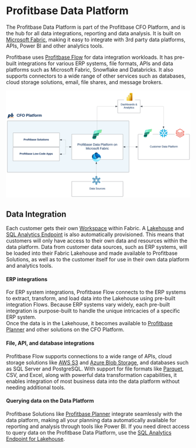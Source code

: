 
# Profitbase Data Platform

The Profitbase Data Platform is part of the Profitbase CFO Platform, and is the hub for all data integrations, reporting and data analysis. It is built on [Microsoft Fabric](https://learn.microsoft.com/en-us/fabric/), making it easy to integrate with 3rd party data platforms, APIs, Power BI and other analytics tools.

Profitbase uses [Profitbase Flow](../flow/flow.md) for data integration workloads. It has pre-built integrations for various ERP systems, file formats, APIs and data platforms such as Microsoft Fabric, Snowflake and Databricks. It also supports connectors to a wide range of other services such as databases, cloud storage solutions, email, file shares, and message brokers.

![img](/images/data-platform/Profitbase-data-integration-platform-overview.svg)

## Data Integration

Each customer gets their own [Workspace](https://learn.microsoft.com/en-us/fabric/get-started/workspaces) within Fabric. A [Lakehouse](https://learn.microsoft.com/en-us/fabric/data-engineering/lakehouse-overview) and [SQL Analytics Endpoint](https://learn.microsoft.com/en-us/fabric/data-engineering/lakehouse-sql-analytics-endpoint) is also automatically provisioned. This means that customers will only have access to their own data and resources within the data platform. Data from customer data sources, such as ERP systems, will be loaded into their Fabric Lakehouse and made available to Profitbase Solutions, as well as to the customer itself for use in their own data platform and analytics tools. 

#### ERP integrations

For ERP system integrations, Profitbase Flow connects to the ERP systems to extract, transform, and load data into the Lakehouse using pre-built integration Flows. Because ERP systems vary widely, each pre-built integration is purpose-built to handle the unique intricacies of a specific ERP system.    
Once the data is in the Lakehouse, it becomes available to [Profitbase Planner](../planner/planner.md) and other solutions on the CFO Platform. 

#### File, API, and database integrations

Profitbase Flow supports connections to a wide range of APIs, cloud storage solutions like [AWS S3](https://aws.amazon.com/s3/) and [Azure Blob Storage](https://learn.microsoft.com/en-us/azure/storage/blobs/storage-blobs-introduction), and databases such as SQL Server and PostgreSQL. With support for file formats like [Parquet](https://parquet.apache.org/), CSV, and Excel, along with powerful data transformation capabilities, it enables integration of most business data into the data platform without needing additional tools.

#### Querying data on the Data Platform

Profitbase Solutions like [Profitbase Planner](../planner/planner.md) integrate seamlessly with the data platform, making all your planning data automatically available for reporting and analysis through tools like Power BI. If you need direct access to query data on the Profitbase Data Platform, use the [SQL Analytics Endpoint for Lakehouse](https://learn.microsoft.com/en-us/fabric/data-engineering/lakehouse-sql-analytics-endpoint).




